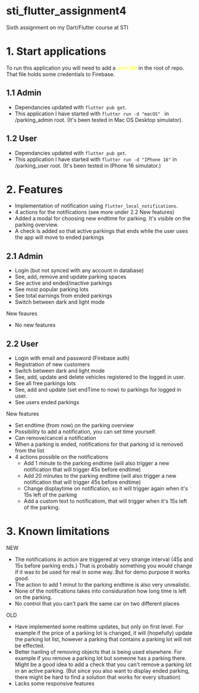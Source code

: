 # sti_flutter_assignment4

Sixth assignment on my Dart/Flutter course at STI

# 1. Start applications

To run this application you will need to add a <span style="color:yellow"> _.env-file_</span> in the root of repo. That file holds some credentials to Firebase.

## 1.1 Admin

- Dependancies updated with `flutter pub get`.
- This application I have started with `flutter run -d "macOS" ` in /parking_admin root.
  (It's been tested in Mac OS Desktop simulator).

## 1.2 User

- Dependancies updated with `flutter pub get`.
- This application I have started with `flutter run -d "IPhone 16"` in /parking_user root.
  (It's been tested in IPhone 16 simulator.)

# 2. Features

- Implementation of notification using `flutter_local_notifications`.
- 4 actions for the notifications (see more under 2.2 New features)
- Added a modal for choosing new endtime for parking. It's visible on the parking overview.
- A check is added so that active parkings that ends while the user uses the app will move to ended parkings

## 2.1 Admin

- Login (but not synced with any account in database)
- See, add, remove and update parking spaces
- See active and ended/inactive parkings
- See most popular parking lots
- See total earnings from ended parkings
- Switch between dark and light mode

New feaures

- No new features

## 2.2 User

- Login with email and password (Firebase auth)
- Registration of new customers
- Switch between dark and light mode
- See, add, update and delete vehicles registered to the logged in user.
- See all free parkings lots
- See, add and update (set endTime to now) to parkings for logged in user.
- See users ended parkings

New features

- Set endtime (from now) on the parking overview
- Possibility to add a notification, you can set time yourself.
- Can remove/cancel a notification
- When a parking is ended, notifications for that parking id is removed from the list
- 4 actions possible on the notifications
  - Add 1 minute to the parking endtime (will also trigger a new notification that will trigger 45s before endtime)
  - Add 20 minutes to the parking endtime (will also trigger a new notification that will trigger 45s before endtime)
  - Change displaytime on notification, so it will trigger again when it's 15s left of the parking
  - Add a custom text to notificatiom, that will trigger when it's 15s left of the parking.

# 3. Known limitations

NEW

- The notifications in action are triggered at very strange interval (45s and 15s before parking ends.) That is probably something you would change if it was to be used for real in some way. But for demo purpose it works good.
- The action to add 1 minut to the parking endtime is also very unrealistic.
- None of the notifications takes into considuration how long time is left on the parking.
- No control that you can't park the same car on two different places

OLD

- Have implemented some realtime updates, but only on first level. For example if the price of a parking lot is changed, it will (hopefully) update the parking lot list, however a parking that contains a parking lot will not be effected.
- Better hanling of removing objects that is being used elsewhere. For example if you remove a parking lot but someone has a parking there. Might be a good idea to add a check that you can't remove a parking lot in an active parking. (But since you also want to display ended parking, there might be hard to find a solution that works for every situation)
- Lacks some responsive features
